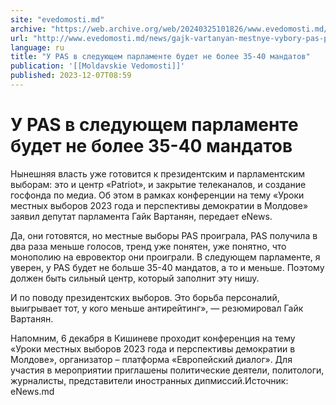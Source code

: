 ```yaml
---
site: "evedomosti.md"
archive: "https://web.archive.org/web/20240325101826/www.evedomosti.md/news/gajk-vartanyan-mestnye-vybory-pas-proigrala-v-sleduyushem-pa"
url: "http://www.evedomosti.md/news/gajk-vartanyan-mestnye-vybory-pas-proigrala-v-sleduyushem-pa"
language: ru
title: "У PAS в следующем парламенте будет не более 35-40 мандатов"
publication: '[[Moldavskie Vedomosti]]'
published: 2023-12-07T08:59
---
```


# У PAS в следующем парламенте будет не более 35-40 мандатов

Нынешняя власть уже готовится к президентским и парламентским выборам: это и центр «Patriot», и закрытие телеканалов, и создание госфонда по медиа. Об этом в рамках конференции на тему «Уроки местных выборов 2023 года и перспективы демократии в Молдове» заявил депутат парламента Гайк Вартанян, передает eNews.

Да, они готовятся, но местные выборы PAS проиграла, PAS получила в два раза меньше голосов, тренд уже понятен, уже понятно, что монополию на евровектор они проиграли. В следующем парламенте, я уверен, у PAS будет не больше 35-40 мандатов, а то и меньше. Поэтому должен быть сильный центр, который заполнит эту нишу.

И по поводу президентских выборов. Это борьба персоналий, выигрывает тот, у кого меньше антирейтинг», — резюмировал Гайк Вартанян.

Напомним, 6 декабря в Кишиневе проходит конференция на тему «Уроки местных выборов 2023 года и перспективы демократии в Молдове», организатор – платформа «Европейский диалог». Для участия в мероприятии приглашены политические деятели, политологи, журналисты, представители иностранных дипмиссий.Источник: eNews.md 
